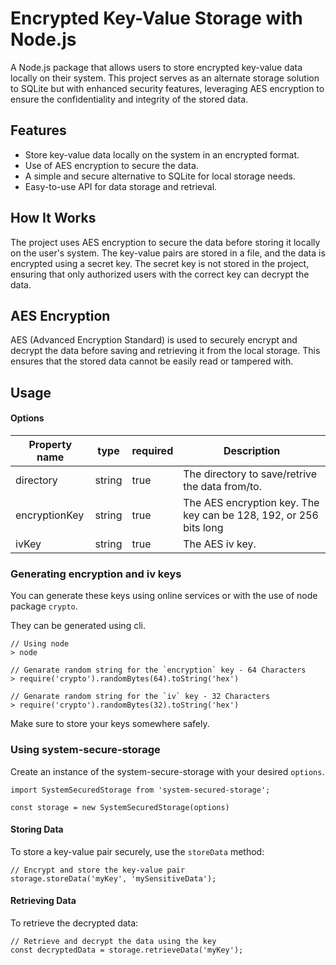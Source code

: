 # Encrypted Key-Value Storage with Node.js

A Node.js package that allows users to store encrypted key-value data locally on their system. This project serves as an alternate storage solution to SQLite but with enhanced security features, leveraging AES encryption to ensure the confidentiality and integrity of the stored data.

## Features

- Store key-value data locally on the system in an encrypted format.
- Use of AES encryption to secure the data.
- A simple and secure alternative to SQLite for local storage needs.
- Easy-to-use API for data storage and retrieval.

## How It Works

The project uses AES encryption to secure the data before storing it locally on the user's system. The key-value pairs are stored in a file, and the data is encrypted using a secret key. The secret key is not stored in the project, ensuring that only authorized users with the correct key can decrypt the data.

## AES Encryption

AES (Advanced Encryption Standard) is used to securely encrypt and decrypt the data before saving and retrieving it from the local storage. This ensures that the stored data cannot be easily read or tampered with.

## Usage

#### Options

| Property name | type   | required | Description                                                       |
| ------------- | ------ | -------- | ----------------------------------------------------------------- |
| directory     | string | true     | The directory to save/retrive the data from/to.                   |
| encryptionKey | string | true     | The AES encryption key. The key can be 128, 192, or 256 bits long |
| ivKey         | string | true     | The AES iv key.                                                   |

### Generating encryption and iv keys

You can generate these keys using online services or with the use of node package `crypto`.

They can be generated using cli.

```
// Using node
> node

// Genarate random string for the `encryption` key - 64 Characters
> require('crypto').randomBytes(64).toString('hex')

// Genarate random string for the `iv` key - 32 Characters
> require('crypto').randomBytes(32).toString('hex')
```

Make sure to store your keys somewhere safely.

### Using system-secure-storage

Create an instance of the system-secure-storage with your desired `options`.

```
import SystemSecuredStorage from 'system-secured-storage';

const storage = new SystemSecuredStorage(options)

```

#### Storing Data

To store a key-value pair securely, use the `storeData` method:

```
// Encrypt and store the key-value pair
storage.storeData('myKey', 'mySensitiveData');
```

#### Retrieving Data

To retrieve the decrypted data:

```
// Retrieve and decrypt the data using the key
const decryptedData = storage.retrieveData('myKey');

```
